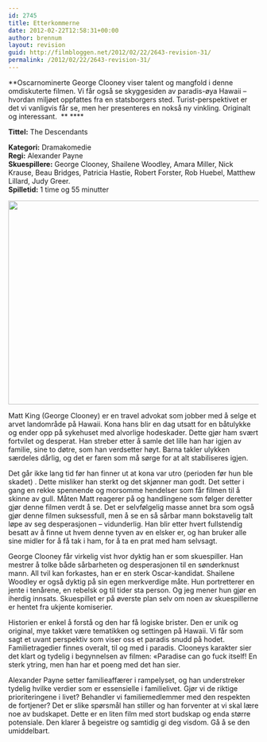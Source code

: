 ```yaml
---
id: 2745
title: Etterkommerne
date: 2012-02-22T12:58:31+00:00
author: brennum
layout: revision
guid: http://filmbloggen.net/2012/02/22/2643-revision-31/
permalink: /2012/02/22/2643-revision-31/
---
```

**Oscarnominerte George Clooney viser talent og mangfold i denne omdiskuterte filmen. Vi får også se skyggesiden av paradis-øya Hawaii &#8211; hvordan miljøet oppfattes fra en statsborgers sted. Turist-perspektivet er det vi vanligvis får se, men her presenteres en nokså ny vinkling. Originalt og interessant.  ** ****

**<!--more-->Tittel:** The Descendants

  
**Kategori:** Dramakomedie  
**Regi:** Alexander Payne  
**Skuespillere:** George Clooney, Shailene Woodley, Amara Miller, Nick Krause, Beau Bridges, Patricia Hastie, Robert Forster, Rob Huebel, Matthew Lillard, Judy Greer.  
**Spilletid:** 1 time og 55 minutter

<a href="http://filmbloggen.net/?attachment_id=2715" rel="attachment wp-att-2715"><img class="alignnone size-large wp-image-2715" src="http://filmbloggen.net/wp-content/uploads//2012/02/THE_DESCENDANTS-620x410.jpg" alt="" width="620" height="410" /></a>

Matt King (George Clooney) er en travel advokat som jobber med å selge et arvet landområde på Hawaii. Kona hans blir en dag utsatt for en båtulykke og ender opp på sykehuset med alvorlige hodeskader. Dette gjør ham svært fortvilet og desperat. Han streber etter å samle det lille han har igjen av familie, sine to døtre, som han verdsetter høyt. Barna takler ulykken særdeles dårlig, og det er faren som må sørge for at alt stabiliseres igjen.

Det går ikke lang tid før han finner ut at kona var utro (perioden før hun ble skadet) . Dette misliker han sterkt og det skjønner man godt. Det setter i gang en rekke spennende og morsomme hendelser som får filmen til å skinne av gull. Måten Matt reagerer på og handlingene som følger deretter gjør denne filmen verdt å se. Det er selvfølgelig masse annet bra som også gjør denne filmen suksessfull, men å se en så sårbar mann bokstavelig talt løpe av seg desperasjonen &#8211; vidunderlig. Han blir etter hvert fullstendig besatt av å finne ut hvem denne tyven av en elsker er, og han bruker alle sine midler for å få tak i ham, for å ta en prat med ham selvsagt.

George Clooney får virkelig vist hvor dyktig han er som skuespiller. Han mestrer å tolke både sårbarheten og desperasjonen til en sønderknust mann. All tvil kan forkastes, han er en sterk Oscar-kandidat. Shailene Woodley er også dyktig på sin egen merkverdige måte. Hun portretterer en jente i tenårene, en rebelsk og til tider sta person. Og jeg mener hun gjør en iherdig innsats. Skuespillet er på øverste plan selv om noen av skuespillerne er hentet fra ukjente komiserier.

Historien er enkel å forstå og den har få logiske brister. Den er unik og original, mye takket være tematikken og settingen på Hawaii. Vi får som sagt et uvant perspektiv som viser oss et paradis snudd på hodet. Familietragedier finnes overalt, til og med i paradis. Clooneys karakter sier det klart og tydelig i begynnelsen av filmen: &laquo;Paradise can go fuck itself! En sterk ytring, men han har et poeng med det han sier.

Alexander Payne setter familieaffærer i rampelyset, og han understreker tydelig hvilke verdier som er essensielle i familielivet. Gjør vi de riktige prioriteringene i livet? Behandler vi familiemedlemmer med den respekten de fortjener? Det er slike spørsmål han stiller og han forventer at vi skal lære noe av budskapet. Dette er en liten film med stort budskap og enda større potensiale. Den klarer å begeistre og samtidig gi deg visdom. Gå å se den umiddelbart.